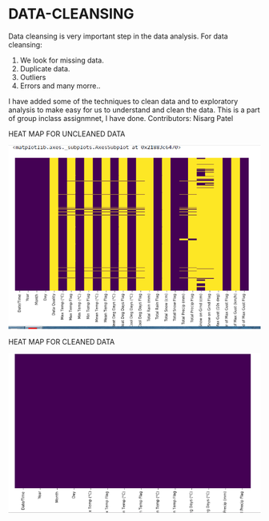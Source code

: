 # DATA-CLEANSING
Data cleansing is very important step in the data analysis. For data cleansing:
1. We look for missing data.
2. Duplicate data.
3. Outliers
4. Errors
and many morre..

I have added some of the techniques to clean data and to exploratory analysis to make easy for us to understand and clean the data.
This is a part of group inclass assignmnet, I have done.
Contributors: Nisarg Patel


HEAT MAP FOR UNCLEANED DATA

![Test Image 1](1.PNG)




HEAT MAP FOR CLEANED DATA

![Test Image 1](2.PNG)
